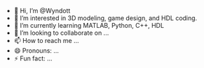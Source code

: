 - 👋 Hi, I’m @Wyndott
- 👀 I’m interested in 3D modeling, game design, and HDL coding. 
- 🌱 I’m currently learning MATLAB, Python, C++, HDL
- 💞️ I’m looking to collaborate on ...
- 📫 How to reach me ...
- 😄 Pronouns: ...
- ⚡ Fun fact: ...

<!---
Wyndott/Wyndott is a ✨ special ✨ repository because its `README.md` (this file) appears on your GitHub profile.
You can click the Preview link to take a look at your changes.
--->
